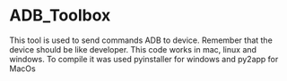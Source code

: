 # ADB_Toolbox
 This tool is used to send commands ADB to device. Remember that the device should be like developer. This code works in mac, linux and windows. To compile it was used pyinstaller for windows and py2app for MacOs
